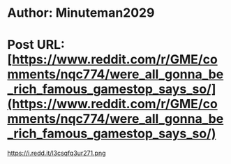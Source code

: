 # Author: Minuteman2029
# Post URL: [https://www.reddit.com/r/GME/comments/nqc774/were_all_gonna_be_rich_famous_gamestop_says_so/](https://www.reddit.com/r/GME/comments/nqc774/were_all_gonna_be_rich_famous_gamestop_says_so/)


https://i.redd.it/l3csqfq3ur271.png